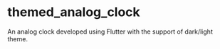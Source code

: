# themed_analog_clock
 An analog clock developed using Flutter with the support of dark/light theme.
